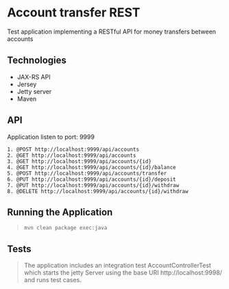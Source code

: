 
# Account transfer REST
Test application implementing a RESTful API for money transfers between accounts

Technologies
------------

* JAX-RS API
* Jersey
* Jetty server
* Maven

API
------------
Application listen to port: 9999
```
1. @POST http://localhost:9999/api/accounts
2. @GET http://localhost:9999/api/accounts
3. @GET http://localhost:9999/api/accounts/{id}
4. @GET http://localhost:9999/api/accounts/{id}/balance
5. @POST http://localhost:9999/api/accounts/transfer
6. @PUT http://localhost:9999/api/accounts/{id}/deposit
7. @PUT http://localhost:9999/api/accounts/{id}/withdraw
8. @DELETE http://localhost:9999/api/accounts/{id}/withdraw
```


Running the Application
-----------------------

>     mvn clean package exec:java

Tests
-----

> The application includes an integration test AccountControllerTest which starts the jetty Server using the base URI http://localhost:9998/ and runs test cases.


